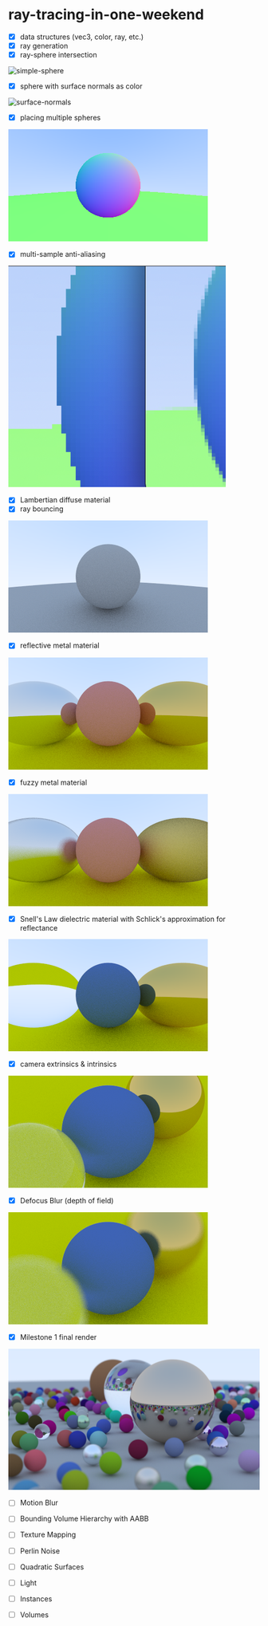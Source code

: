 # ray-tracing-in-one-weekend

- [x] data structures (vec3, color, ray, etc.)
- [x] ray generation
- [x] ray-sphere intersection

![simple-sphere](./media/simple-sphere.png)

- [x] sphere with surface normals as color

![surface-normals](./media/norm-sphere.png)

- [x] placing multiple spheres

![multiple-spheres](./media/multi-sphere.png)

- [x] multi-sample anti-aliasing

![msaa](./media/msaa.png)

- [x] Lambertian diffuse material
- [x] ray bouncing

![lambertian](./media/diffuse.png)

- [x] reflective metal material

![metal](./media/metal.png)

- [x] fuzzy metal material

![fuzzy-metal](./media/fuzzy-metal.png)

- [x] Snell's Law dielectric material with Schlick's approximation for reflectance

![dielectric](./media/dielectric.png)

- [x] camera extrinsics & intrinsics

![camera](./media/camera.png)

- [x] Defocus Blur (depth of field)

![defocus-blur](./media/blur.png)

- [x] Milestone 1 final render

![milestone1](./media/ray-trace.png)

- [ ] Motion Blur

- [ ] Bounding Volume Hierarchy with AABB

- [ ] Texture Mapping

- [ ] Perlin Noise

- [ ] Quadratic Surfaces

- [ ] Light

- [ ] Instances

- [ ] Volumes